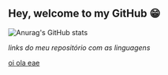 ## Hey, welcome to my GitHub 😁

<!--
**VRuanFab/VRuanFab** is a ✨ _special_ ✨ repository because its `README.md` (this file) appears on your GitHub profile.

Here are some ideas to get you started:

- 🔭 I’m currently working on ...
- 🌱 I’m currently learning ...
- 👯 I’m looking to collaborate on ...
- 🤔 I’m looking for help with ...
- 💬 Ask me about ...
- 📫 How to reach me: ...
- 😄 Pronouns: ...
- ⚡ Fun fact: ...
-->

![Anurag's GitHub stats](https://github-readme-stats.vercel.app/api?username=vruanfab&theme=material-palenight&show_icons=true)

*links do meu repositório com as linguagens*

<div>
  
  <a color="black" text-decoration="none" href="https://github.com/VRuanFab?tab=repositories&q=&type=&language=javascript&sort=">
    oi
<!--     <img loading="lazy" src="https://cdn.jsdelivr.net/gh/devicons/devicon@latest/icons/javascript/javascript-original.svg" width="40" height="40" /> -->
  <a/>
  
  <a href="https://github.com/VRuanFab?tab=repositories&q=&type=&language=python&sort=" color="black" text-decoration="none">
    ola
<!--     <img src="https://cdn.jsdelivr.net/gh/devicons/devicon@latest/icons/python/python-original.svg" width="40" height="40" /> -->
  </a>
  
  <a href="https://www.linkedin.com/in/ruan-fabricio-340739165/" color="black" text-decoration="none">
    eae
<!--     <img src="https://cdn.jsdelivr.net/gh/devicons/devicon@latest/icons/linkedin/linkedin-original.svg" width="40" height="40" /> -->
  </a>
  
</div>  
